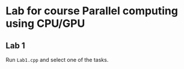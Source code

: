 # Lab for course **Parallel computing using CPU/GPU**
## Lab 1
Run ```Lab1.cpp``` and select one of the tasks.
